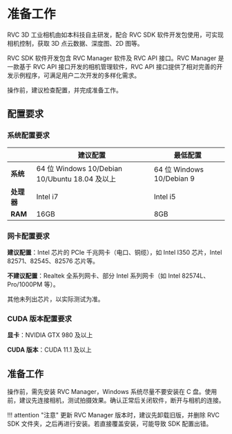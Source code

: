 # 准备工作

RVC 3D 工业相机由如本科技自主研发，配合 RVC SDK 软件开发包使用，可实现相机控制，获取 3D 点云数据、深度图、2D 图等。

RVC SDK 软件开发包含 RVC Manager 软件及 RVC API 接口。RVC Manager 是一款基于 RVC API 接口开发的相机管理软件，RVC API 接口提供了相对完善的开发示例程序，可满足用户二次开发的多样化需求。

操作前，建议检查配置，并完成准备工作。

## 配置要求

### 系统配置要求

|  | 建议配置 | 最低配置 |
| - | -------- | -------- |
| **系统** | 64 位 Windows 10/Debian 10/Ubuntu 18.04 及以上 | 64 位 Windows 10/Debian 9 |             
| **处理器** | Intel i7 | Intel i5 |
| **RAM** | 16GB | 8GB |

### 网卡配置要求

**建议配置**：Intel 芯片的 PCIe 千兆网卡（电口、铜缆），如 Intel I350 芯片，Intel 82571、82545、82576 芯片等。

**不建议配置**：Realtek 全系列网卡、部分 Intel 系列网卡（如 Intel 82574L、Pro/1000PM 等）。

其他未列出芯片，以实际测试为准。

### CUDA 版本配置要求

**显卡**：NVIDIA GTX 980 及以上

**CUDA 版本**：CUDA 11.1 及以上

## 准备工作

操作前，需先安装 RVC Manager，Windows 系统尽量不要安装在 C 盘。使用前，建议先连接相机，测试拍摄效果。确认正常后关闭软件，断开与相机的连接。

!!! attention "注意"
    更新 RVC Manager 版本时，建议先卸载旧版，并删除 RVC SDK 文件夹，之后再进行安装。若直接覆盖安装，可能导致 SDK 配置出错。